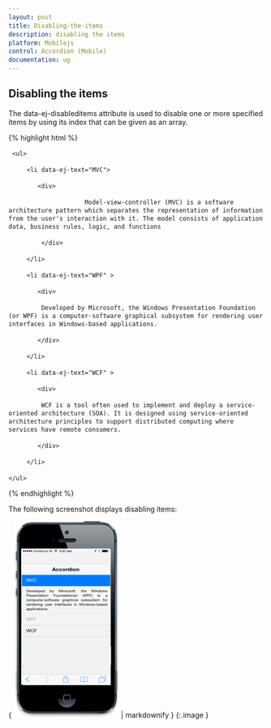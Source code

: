```yaml
---
layout: post
title: Disabling-the-items
description: disabling the items
platform: Mobilejs
control: Accordion (Mobile)
documentation: ug
---
```


## Disabling the items

The data-ej-disableditems attribute is used to disable one or more specified items by using its index that can be given as an array.

{% highlight html %}



<div id="accordion_sample" data-role="ejmaccordion" data-ej-disableditems="[1]">

     <ul>

         <li data-ej-text="MVC">

            <div>

                         Model-view-controller (MVC) is a software architecture pattern which separates the representation of information from the user's interaction with it. The model consists of application data, business rules, logic, and functions

             </div>

         </li>

         <li data-ej-text="WPF" >

            <div>

             Developed by Microsoft, the Windows Presentation Foundation (or WPF) is a computer-software graphical subsystem for rendering user interfaces in Windows-based applications.

            </div>

         </li>              

         <li data-ej-text="WCF" >

            <div>

             WCF is a tool often used to implement and deploy a service-oriented architecture (SOA). It is designed using service-oriented architecture principles to support distributed computing where services have remote consumers.

            </div>

         </li>  

    </ul>

</div>



{% endhighlight %}



The following screenshot displays disabling items:

{ ![](Disabling-the-items_images/Disabling-the-items_img1.png) | markdownify }
{:.image }


